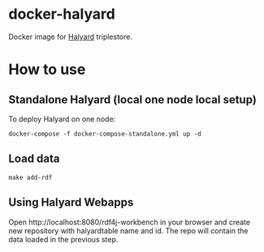 # docker-halyard

Docker image for [Halyard](https://github.com/merck/halyard) triplestore.

# How to use

## Standalone Halyard (local one node local setup)

To deploy Halyard on one node:
```
docker-compose -f docker-compose-standalone.yml up -d
```

## Load data

```
make add-rdf
```

## Using Halyard Webapps

Open http://localhost:8080/rdf4j-workbench in your browser and create new repository with halyardtable name and id. The repo will contain the data loaded in the previous step.
